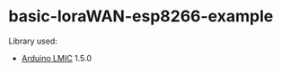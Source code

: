 # basic-loraWAN-esp8266-example

Library used:
*  [Arduino LMIC](https://github.com/matthijskooijman/arduino-lmic/commits/master) 1.5.0
